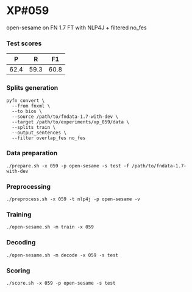 # XP\#059

open-sesame on FN 1.7 FT with NLP4J + filtered no_fes

### Test scores
| P | R | F1 |
| --- | --- | --- |
| 62.4 | 59.3 | 60.8 |

### Splits generation
```
pyfn convert \
  --from fnxml \
  --to bios \
  --source /path/to/fndata-1.7-with-dev \
  --target /path/to/experiments/xp_059/data \
  --splits train \
  --output_sentences \
  --filter overlap_fes no_fes
```

### Data preparation
```
./prepare.sh -x 059 -p open-sesame -s test -f /path/to/fndata-1.7-with-dev
```

### Preprocessing
```
./preprocess.sh -x 059 -t nlp4j -p open-sesame -v
```

### Training
```
./open-sesame.sh -m train -x 059
```

### Decoding
```
./open-sesame.sh -m decode -x 059 -s test
```

### Scoring
```
./score.sh -x 059 -p open-sesame -s test
```
